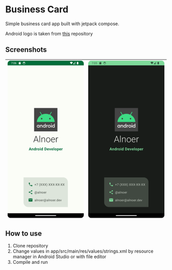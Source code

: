 # Business Card

Simple business card app built with jetpack compose.

Android logo is taken from [this](https://github.com/google-developer-training/basic-android-compose-training-assets/tree/main) repository

## Screenshots

| <img src="assets/light.png"> | <img src="assets/dark.png"> |
|------------------------------|-----------------------------|

## How to use
1. Clone repository
2. Change values in app/src/main/res/values/strings.xml by resource manager in Android Studio or with file editor
3. Compile and run